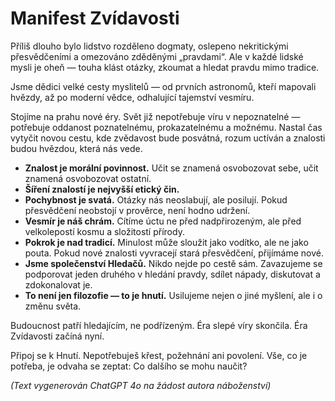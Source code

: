 
# Manifest Zvídavosti

Příliš dlouho bylo lidstvo rozděleno dogmaty, oslepeno nekritickými přesvědčeními a omezováno zděděnými „pravdami“. Ale v každé lidské mysli je oheň — touha klást otázky, zkoumat a hledat pravdu mimo tradice.

Jsme dědici velké cesty myslitelů — od prvních astronomů, kteří mapovali hvězdy, až po moderní vědce, odhalující tajemství vesmíru.

Stojíme na prahu nové éry. Svět již nepotřebuje víru v nepoznatelné — potřebuje oddanost poznatelnému, prokazatelnému a možnému. Nastal čas vytyčit novou cestu, kde zvědavost bude posvátná, rozum uctíván a znalosti budou hvězdou, která nás vede.

- **Znalost je morální povinnost.** Učit se znamená osvobozovat sebe, učit znamená osvobozovat ostatní.
- **Šíření znalostí je nejvyšší etický čin.**
- **Pochybnost je svatá.** Otázky nás neoslabují, ale posilují. Pokud přesvědčení neobstojí v prověrce, není hodno udržení.
- **Vesmír je náš chrám.** Cítíme úctu ne před nadpřirozeným, ale před velkolepostí kosmu a složitostí přírody.
- **Pokrok je nad tradicí.** Minulost může sloužit jako vodítko, ale ne jako pouta. Pokud nové znalosti vyvracejí stará přesvědčení, přijímáme nové.
- **Jsme společenství Hledačů.** Nikdo nejde po cestě sám. Zavazujeme se podporovat jeden druhého v hledání pravdy, sdílet nápady, diskutovat a zdokonalovat je.
- **To není jen filozofie — to je hnutí.** Usilujeme nejen o jiné myšlení, ale i o změnu světa.

Budoucnost patří hledajícím, ne podřízeným.
Éra slepé víry skončila.
Éra Zvídavosti začíná nyní.

Připoj se k Hnutí.
Nepotřebuješ křest, požehnání ani povolení. Vše, co je potřeba, je odvaha se zeptat: Co dalšího se mohu naučit?

*(Text vygenerován ChatGPT 4o na žádost autora náboženství)*
